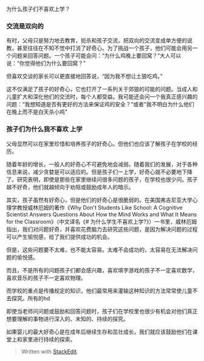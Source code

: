 为什么孩子们不喜欢上学？

### 交流是双向的
有时，父母只是努力地去教育，扼杀和孩子交流，把双向的交流变成单方便的说教，甚至往往在不知不觉中打消了好奇心。为了挑战一个孩子，他们可能会用另一个问题来回答问题。一个孩子可能会问：“为什么鸡晚上要回窝？”大人可以说：“你觉得他们为什么要回窝？”

但喜欢交谈的家长可以更直接地回答说，“因为我不想让土狼吃鸡。”

这不仅满足了孩子的好奇心，它也打开了一系列关于郊狼的可能的问题。当成人和儿童扩大和深化他们的交流时，每个人都受益。我可能还会问一个我真正感兴趣的问题：“我想知道是否有更好的方法来保证鸡的安全？”或者"我不明白为什么他们在晚上而不是白天杀小鸡"

 
### 孩子们为什么我不喜欢 上学

父母显然可以在家里珍惜和培养孩子的好奇心。但他们也应该了解孩子在学校的经历。

随着年龄的增长，一般人的好奇心不可避免地会减弱。随着我们的发展，对于各种信息来说，减少贪婪是可以适应的。但是孩子们一上学，好奇心就不必要地下降了。研究表明，即使是那些在家里继续问很多问题的孩子，在学校也很少问。孩子越不好奇，他们就越倾向于劝阻或鼓励成年人的暗示。



其实，孩子虽然有好奇心，但是他们的好奇心是很脆弱的。在美国弗吉尼亚大学心理学教授威林厄姆的著作《Why Don't Students Like School: A Cognitive Scientist Answers Questions About How the Mind Works and What It Means for the Classroom》（中文译名《# 为什么学生不喜欢上学?》）一书里，威林厄姆指出，我们对问题好奇，并喜欢花费脑力去研究这些问题，是因为解决问题的过程可以产生愉悦感，给了我们提供成功的机会。

但是，这些问题要不太难，也不能太容易。太难不会成功的，太容易在无法解决问题的愉悦感。

而且，不是所有的问题孩子们都会感兴趣，喜欢填字游戏的孩子不一定喜欢数学，喜欢音乐的孩子不一定喜欢物理。

而学校的重点是传播规定的知识，他们最常用来灌输这种知识的方法常常使儿童不去探究。所有的hd



即使当老师问问题或鼓励和回答问题时，孩子们在学校里也很少有机会对他们真正想要理解的事物进行深入的、未知的、持续的探究。

如果婴儿的最大好奇心是在成年后继续生存和茁壮成长，我们就应该鼓励他们在课堂上和家里进行持续的探索。


> Written with [StackEdit](https://stackedit.io/).
<!--stackedit_data:
eyJoaXN0b3J5IjpbOTUzMTQzNzQsLTE5NTk0NzEzM119
-->